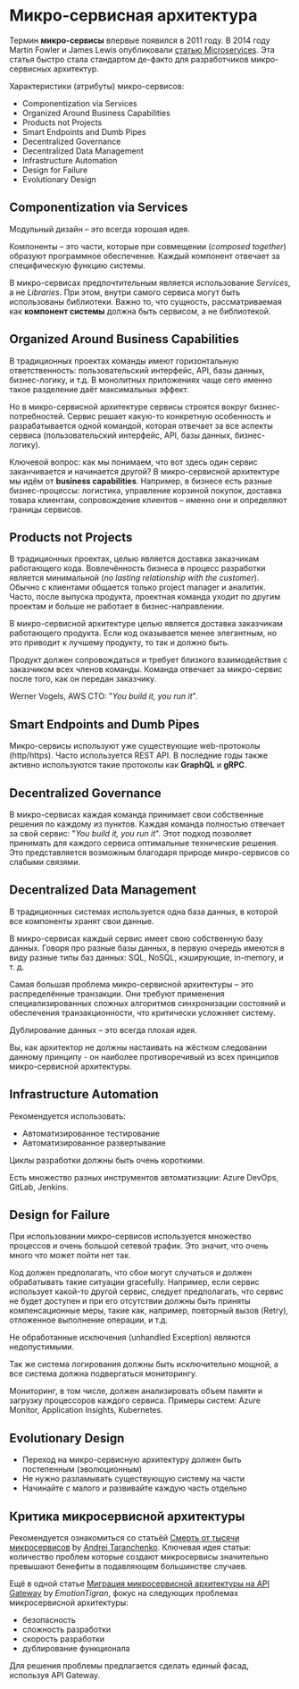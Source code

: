 # Микро-сервисная архитектура

Термин **микро-сервисы** впервые появился в 2011 году. В 2014 году Martin Fowler и James Lewis опубликовали [статью Microservices](https://martinfowler.com/articles/microservices.html). Эта статья быстро стала стандартом де-факто для разработчиков микро-сервисных архитектур.

Характеристики (атрибуты) микро-сервисов:

- Componentization via Services
- Organized Around Business Capabilities
- Products not Projects
- Smart Endpoints and Dumb Pipes
- Decentralized Governance
- Decentralized Data Management
- Infrastructure Automation
- Design for Failure
- Evolutionary Design

## Componentization via Services

Модульный дизайн – это всегда хорошая идея.

Компоненты – это части, которые при совмещении (*composed together*) образуют программное обеспечение. Каждый компонент отвечает за специфическую функцию системы.

В микро-сервисах предпочтительным является использование *Services*, а не *Libraries*. При этом, внутри самого сервиса могут быть использованы библиотеки. Важно то, что сущность, рассматриваемая как **компонент системы** должна быть сервисом, а не библиотекой.

## Organized Around Business Capabilities

В традиционных проектах команды имеют горизонтальную ответственность: пользовательский интерфейс, API, базы данных, бизнес-логику, и т.д. В монолитных приложениях чаще сего именно такое разделение даёт максимальных эффект.

Но в микро-сервисной архитектуре сервисы строятся вокруг бизнес-потребностей. Сервис решает какую-то конкретную особенность и разрабатывается одной командой, которая отвечает за все аспекты сервиса (пользовательский интерфейс, API, базы данных, бизнес-логику).

Ключевой вопрос: как мы понимаем, что вот здесь один сервис заканчивается и начинается другой? В микро-сервисной архитектуре мы идём от **business capabilities**. Например, в бизнесе есть разные бизнес-процессы: логистика, управление корзиной покупок, доставка товара клиентам, сопровождение клиентов – именно они и определяют границы сервисов.

## Products not Projects

В традиционных проектах, целью является доставка заказчикам работающего кода. Вовлечённость бизнеса в процесс разработки является минимальной (*no lasting relationship with the customer*). Обычно с клиентами общается только project manager и аналитик. Часто, после выпуска продукта, проектная команда уходит по другим проектам и больше не работает в бизнес-направлении.

В микро-сервисной архитектуре целью является доставка заказчикам работающего продукта. Если код оказывается менее элегантным, но это приводит к лучшему продукту, то так и должно быть.

Продукт должен сопровождаться и требует близкого взаимодействия с заказчиком всех членов команды.
Команда отвечает за микро-сервис после того, как он передан заказчику.

Werner Vogels, AWS CTO: "*You build it, you run it*".

## Smart Endpoints and Dumb Pipes

Микро-сервисы используют уже существующие web-протоколы (http/https). Часто используется REST API. В последние годы также активно используются такие протоколы как **GraphQL** и **gRPC**.

## Decentralized Governance

В микро-сервисах каждая команда принимает свои собственные решения по каждому из пунктов. Каждая команда полностью отвечает за свой сервис: "*You build it, you run it*". Этот подход позволяет принимать для каждого сервиса оптимальные технические решения. Это представляется возможным благодаря природе микро-сервисов со слабыми связями.

## Decentralized Data Management

В традиционных системах используется одна база данных, в которой все компоненты хранят свои данные.

В микро-сервисах каждый сервис имеет свою собственную базу данных. Говоря про разные базы данных, в первую очередь имеются в виду разные типы баз данных: SQL, NoSQL, кэширующие, in-memory, и т. д.

Самая большая проблема микро-сервисной архитектуры – это распределённые транзакции. Они требуют применения специализированных сложных алгоритмов синхронизации состояний и обеспечения транзакционности, что критически усложняет систему.

Дублирование данных – это всегда плохая идея.

Вы, как архитектор не должны настаивать на жёстком следовании данному принципу - он наиболее противоречивый из всех принципов микро-сервисной архитектуры.

## Infrastructure Automation

Рекомендуется использовать:

- Автоматизированное тестирование
- Автоматизированное развертывание

Циклы разработки должны быть очень короткими.

Есть множество разных инструментов автоматизации: Azure DevOps, GitLab, Jenkins.

## Design for Failure

При использовании микро-сервисов используется множество процессов и очень большой сетевой трафик. Это значит, что очень много что может пойти нет так.

Код должен предполагать, что сбои могут случаться и должен обрабатывать такие ситуации gracefully. Например, если сервис использует какой-то другой сервис, следует предполагать, что сервис не будет доступен и при его отсутствии должны быть приняты компенсационные меры, такие как, например, повторный вызов (Retry), отложенное выполнение операции, и т.д.

Не обработанные исключения (unhandled Exception) являются недопустимыми.

Так же система логирования должны быть исключительно мощной, а все система должна подвергаться мониторингу.

Мониторинг, в том числе, должен анализировать объем памяти и загрузку процессоров каждого сервиса. Примеры систем: Azure Monitor, Application Insights, Kubernetes.

## Evolutionary Design

- Переход на микро-сервисную архитектуру должен быть постепенным (эволюционным)
- Не нужно разламывать существующую систему на части
- Начинайте с малого и развивайте каждую часть отдельно

## Критика микросервисной архитектуры

Рекомендуется ознакомиться со статьёй [Смерть от тысячи микросервисов](https://habr.com/ru/articles/779362/) by [Andrei Taranchenko](https://renegadeotter.com/2023/09/10/death-by-a-thousand-microservices). Ключевая идея статьи: количество проблем которые создают микросервисы значительно превышают бенефиты в подавляющем большинстве случаев.

Ещё в одной статье [Миграция микросервисной архитектуры на API Gateway](https://habr.com/ru/articles/765944/) by _EmotionTigran_, фокус на следующих проблемах микросервисной архитектуры:

- безопасность
- сложность разработки
- скорость разработки
- дублирование функционала

Для решения проблемы предлагается сделать единый фасад, используя API Gateway.
